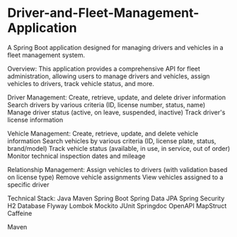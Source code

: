 # Driver-and-Fleet-Management-Application

A Spring Boot application designed for managing drivers and vehicles in a fleet management system.


Overview:
This application provides a comprehensive API for fleet administration, allowing users to manage drivers and vehicles, assign vehicles to drivers, track vehicle status, and more.

Driver Management:
Create, retrieve, update, and delete driver information
Search drivers by various criteria (ID, license number, status, name)
Manage driver status (active, on leave, suspended, inactive)
Track driver's license information



Vehicle Management:
Create, retrieve, update, and delete vehicle information
Search vehicles by various criteria (ID, license plate, status, brand/model)
Track vehicle status (available, in use, in service, out of order)
Monitor technical inspection dates and mileage



Relationship Management:
Assign vehicles to drivers (with validation based on license type)
Remove vehicle assignments
View vehicles assigned to a specific driver




Technical Stack:
Java
Maven
Spring Boot
Spring Data JPA
Spring Security
H2 Database
Flyway
Lombok
Mockito
JUnit
Springdoc OpenAPI
MapStruct
Caffeine



Maven
